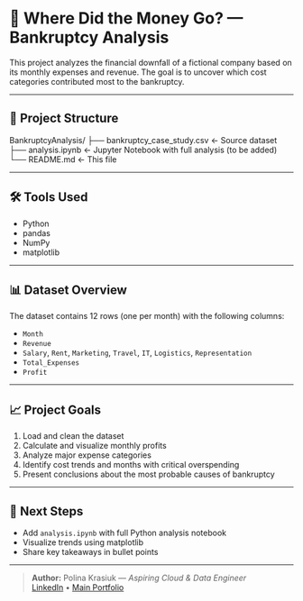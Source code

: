 # 💸 Where Did the Money Go? — Bankruptcy Analysis

This project analyzes the financial downfall of a fictional company based on its monthly expenses and revenue. The goal is to uncover which cost categories contributed most to the bankruptcy.

---

## 📁 Project Structure

BankruptcyAnalysis/
├── bankruptcy_case_study.csv ← Source dataset
├── analysis.ipynb ← Jupyter Notebook with full analysis (to be added)
└── README.md ← This file


---

## 🛠️ Tools Used

- Python
- pandas
- NumPy
- matplotlib

---

## 📊 Dataset Overview

The dataset contains 12 rows (one per month) with the following columns:

- `Month`
- `Revenue`
- `Salary`, `Rent`, `Marketing`, `Travel`, `IT`, `Logistics`, `Representation`
- `Total_Expenses`
- `Profit`

---

## 📈 Project Goals

1. Load and clean the dataset
2. Calculate and visualize monthly profits
3. Analyze major expense categories
4. Identify cost trends and months with critical overspending
5. Present conclusions about the most probable causes of bankruptcy

---

## 📌 Next Steps

- Add `analysis.ipynb` with full Python analysis notebook
- Visualize trends using matplotlib
- Share key takeaways in bullet points

---

> **Author:** Polina Krasiuk — *Aspiring Cloud & Data Engineer*  
> [LinkedIn](https://www.linkedin.com/in/palina-krasiuk-954404372/) • [Main Portfolio](../README.md)
